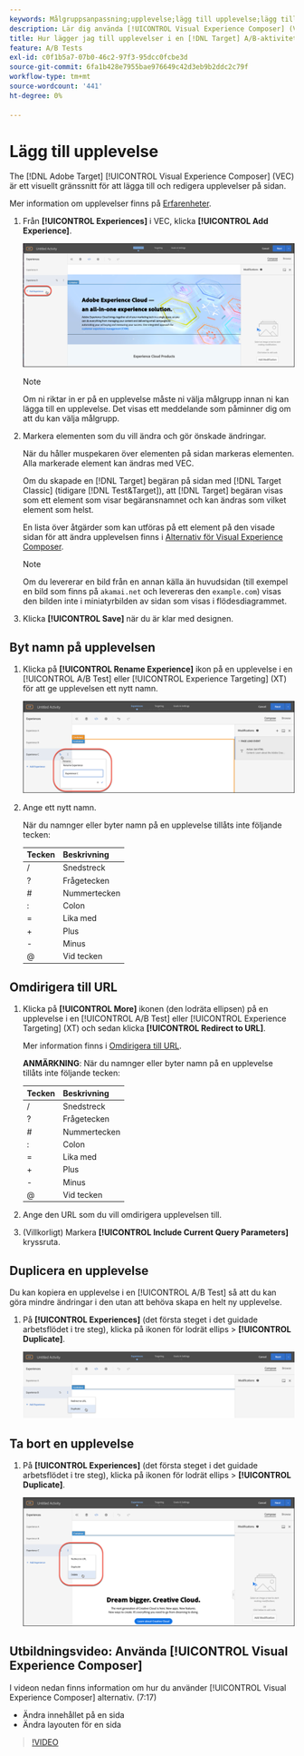 ```yaml
---
keywords: Målgruppsanpassning;upplevelse;lägg till upplevelse;lägg till upplevelse
description: Lär dig använda [!UICONTROL Visual Experience Composer] (VEC) in [!DNL Adobe Target].
title: Hur lägger jag till upplevelser i en [!DNL Target] A/B-aktivitet?
feature: A/B Tests
exl-id: c0f1b5a7-07b0-46c2-97f3-95dcc0fcbe3d
source-git-commit: 6fa1b428e7955bae976649c42d3eb9b2ddc2c79f
workflow-type: tm+mt
source-wordcount: '441'
ht-degree: 0%

---
```


# Lägg till upplevelse

The [!DNL Adobe Target] [!UICONTROL Visual Experience Composer] (VEC) är ett visuellt gränssnitt för att lägga till och redigera upplevelser på sidan.

Mer information om upplevelser finns på [Erfarenheter](/help/main/c-experiences/experiences.md#concept_A2E10F6AFB3D4AEAB6951EE14688848D).

1. Från **[!UICONTROL Experiences]** i VEC, klicka **[!UICONTROL Add Experience]**.

   ![Alternativet Lägg till upplevelse](/help/main/c-activities/t-test-ab/t-test-create-ab/assets/add-experience.png)

   >[!NOTE]
   >
   >Om ni riktar in er på en upplevelse måste ni välja målgrupp innan ni kan lägga till en upplevelse. Det visas ett meddelande som påminner dig om att du kan välja målgrupp.

1. Markera elementen som du vill ändra och gör önskade ändringar.

   När du håller muspekaren över elementen på sidan markeras elementen. Alla markerade element kan ändras med VEC.

   Om du skapade en [!DNL Target] begäran på sidan med [!DNL Target Classic] (tidigare [!DNL Test&Target]), att [!DNL Target] begäran visas som ett element som visar begäransnamnet och kan ändras som vilket element som helst.

   En lista över åtgärder som kan utföras på ett element på den visade sidan för att ändra upplevelsen finns i [Alternativ för Visual Experience Composer](/help/main/c-experiences/c-visual-experience-composer/viztarget-options.md).

   >[!NOTE]
   >
   >Om du levererar en bild från en annan källa än huvudsidan (till exempel en bild som finns på `akamai.net` och levereras den `example.com`) visas den bilden inte i miniatyrbilden av sidan som visas i flödesdiagrammet.

1. Klicka **[!UICONTROL Save]** när du är klar med designen.

## Byt namn på upplevelsen

1. Klicka på **[!UICONTROL Rename Experience]** ikon på en upplevelse i en [!UICONTROL A/B Test] eller [!UICONTROL Experience Targeting] (XT) för att ge upplevelsen ett nytt namn.

   ![Byt namn på upplevelsen](/help/main/c-activities/t-test-ab/t-test-create-ab/assets/rename-experience.png)

2. Ange ett nytt namn.

   När du namnger eller byter namn på en upplevelse tillåts inte följande tecken:

   | Tecken | Beskrivning |
   |--- |--- |
   | / | Snedstreck |
   | ? | Frågetecken |
   | # | Nummertecken |
   | : | Colon |
   | = | Lika med |
   | + | Plus |
   | - | Minus |
   | @ | Vid tecken |

## Omdirigera till URL

1. Klicka på **[!UICONTROL More]** ikonen (den lodräta ellipsen) på en upplevelse i en [!UICONTROL A/B Test] eller [!UICONTROL Experience Targeting] (XT) och sedan klicka **[!UICONTROL Redirect to URL]**.

   Mer information finns i [Omdirigera till URL](/help/main/c-experiences/c-visual-experience-composer/redirect-offer.md).

   **ANMÄRKNING**: När du namnger eller byter namn på en upplevelse tillåts inte följande tecken:

   | Tecken | Beskrivning |
   |--- |--- |
   | / | Snedstreck |
   | ? | Frågetecken |
   | # | Nummertecken |
   | : | Colon |
   | = | Lika med |
   | + | Plus |
   | - | Minus |
   | @ | Vid tecken |

1. Ange den URL som du vill omdirigera upplevelsen till.

1. (Villkorligt) Markera **[!UICONTROL Include Current Query Parameters]** kryssruta.

## Duplicera en upplevelse

Du kan kopiera en upplevelse i en [!UICONTROL A/B Test] så att du kan göra mindre ändringar i den utan att behöva skapa en helt ny upplevelse.

1. På **[!UICONTROL Experiences]** (det första steget i det guidade arbetsflödet i tre steg), klicka på ikonen för lodrät ellips > **[!UICONTROL Duplicate]**.

   ![Alternativet Duplicera upplevelse](/help/main/c-activities/t-test-ab/t-test-create-ab/assets/duplicate-experience.png)

## Ta bort en upplevelse

1. På **[!UICONTROL Experiences]** (det första steget i det guidade arbetsflödet i tre steg), klicka på ikonen för lodrät ellips > **[!UICONTROL Duplicate]**.

   ![Ta bort upplevelsealternativ](/help/main/c-activities/t-test-ab/t-test-create-ab/assets/delete-experience.png)

## Utbildningsvideo: Använda [!UICONTROL Visual Experience Composer]

I videon nedan finns information om hur du använder [!UICONTROL Visual Experience Composer] alternativ. (7:17)

* Ändra innehållet på en sida
* Ändra layouten för en sida

>[!VIDEO](https://video.tv.adobe.com/v/17399)
